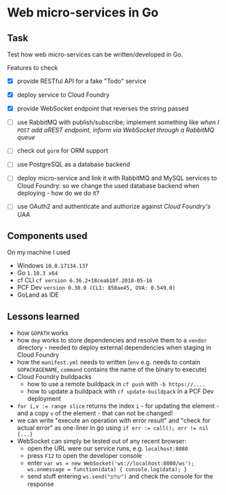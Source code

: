 # Web micro-services in Go

## Task

Test how web micro-services can be written/developed in Go. 

Features to check

- [x] provide RESTful API for a fake "Todo" service
- [x] deploy service to Cloud Foundry
- [x] provide WebSocket endpoint that reverses the string passed
- [ ] use RabbitMQ with publish/subscribe; implement something like _when I `POST` add aREST endpoint, inform via WebSocket through a RabbitMQ queue_
- [ ] check out `gorm` for ORM support
- [ ] use PostgreSQL as a database backend
- [ ] deploy micro-service and link it with RabbitMQ and MySQL services to Cloud Foundry: so we change the used database backend when deploying - how do we do it?
- [ ] use OAuth2 and authenticate and authorize against _Cloud Foundry's_ UAA    


## Components used

On my machine I used

- Windows `10.0.17134.137`
- Go `1.10.3 x64`
- cf CLI `cf version 6.36.2+18ceab10f.2018-05-16`
- PCF Dev `version 0.30.0 (CLI: 850ae45, OVA: 0.549.0)`
- GoLand as IDE


## Lessons learned

- how `GOPATH` works
- how `dep` works to store dependencies and resolve them to a `vendor` directory - needed to deploy external dependencies when staging in Cloud Foundry
- how the `manifest.yml` needs to written (`env` e.g. needs to contain `GOPACKAGENAME`, `command` contains the name of the binary to execute)
- Cloud Foundry buildpacks
    - how to use a remote buildpack in `cf push` with `-b https://....` 
    - how to update a buildpack with `cf update-buildpack` in a PCF Dev deployment
- `for i,v := range slice` returns the index `i` - for updating the element - and a copy `v` of the element - that can not be changed!  
- we can write "execute an operation with error result" and "check for actual error" as one-liner in go using `if err := call(); err != nil {...}`
- WebSocket can simply be tested out of any recent browser:
    - open the URL were our service runs, e.g. `localhost:8080`
    - press `F12` to open the developer console
    - enter `
var ws = new WebSocket('ws://localhost:8080/ws');
ws.onmessage = function(data) { console.log(data); }    
`
    - send stuff entering `ws.send("שלום")` and check the console for the response
